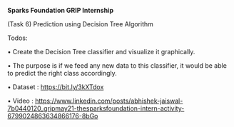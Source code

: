 **Sparks Foundation GRIP Internship**

(Task 6) Prediction using Decision Tree Algorithm

Todos:

• Create the Decision Tree classifier and visualize it graphically.

• The purpose is if we feed any new data to this classifier, it would be able to predict the right class accordingly.

• Dataset : https://bit.ly/3kXTdox

• Video : https://www.linkedin.com/posts/abhishek-jaiswal-7b0440120_gripmay21-thesparksfoundation-intern-activity-6799024863634866176-8bGo

